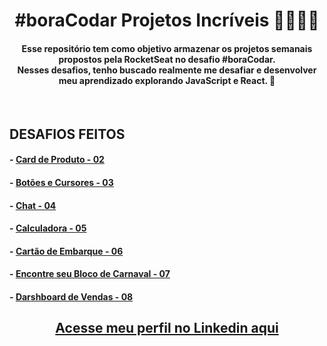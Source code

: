  <h1 align="center"><strong>#boraCodar Projetos Incríveis 👩🏻‍🚀✨</strong></h1>

<h4 align="center">Esse repositório tem como objetivo armazenar os projetos semanais propostos pela RocketSeat no desafio #boraCodar. <br> Nesses desafios, tenho buscado realmente me desafiar e desenvolver meu aprendizado explorando JavaScript e React. 🚀 </h4>
<br>
<h2><strong>DESAFIOS FEITOS</strong></h2>

#### - [<strong>Card de Produto - 02</strong>](https://github.com/tthayza/bora-codar/tree/main/product-card)
#### - [<strong>Botões e Cursores - 03 </strong>](https://github.com/tthayza/bora-codar/tree/main/buttons-cursors)
#### - [<strong>Chat - 04</strong>](https://github.com/tthayza/bora-codar/tree/main/chat)
#### - [<strong>Calculadora - 05</strong>](https://github.com/tthayza/bora-codar/tree/main/calculator)
#### - [<strong>Cartão de Embarque - 06</strong>](https://github.com/tthayza/bora-codar/tree/main/boarding-pass)
#### - [<strong>Encontre seu Bloco de Carnaval - 07</strong>](https://github.com/tthayza/bora-codar/tree/main/find-your-block)
#### - [<strong>Darshboard de Vendas - 08</strong>](https://github.com/tthayza/bora-codar/tree/main/dashboard)


<h2 align="center"><strong><a href="https://www.linkedin.com/in/tthayza-oliveira/">Acesse meu perfil no Linkedin aqui</a> </strong></h2>
